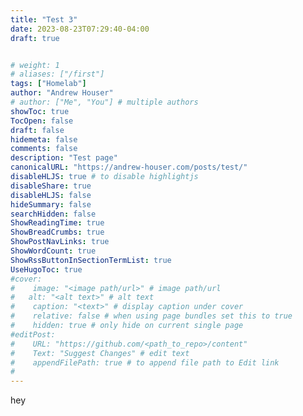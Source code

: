 ```yaml
---
title: "Test 3"
date: 2023-08-23T07:29:40-04:00
draft: true


# weight: 1
# aliases: ["/first"]
tags: ["Homelab"]
author: "Andrew Houser"
# author: ["Me", "You"] # multiple authors
showToc: true
TocOpen: false
draft: false
hidemeta: false
comments: false
description: "Test page"
canonicalURL: "https://andrew-houser.com/posts/test/"
disableHLJS: true # to disable highlightjs
disableShare: true
disableHLJS: false
hideSummary: false
searchHidden: false
ShowReadingTime: true
ShowBreadCrumbs: true
ShowPostNavLinks: true
ShowWordCount: true
ShowRssButtonInSectionTermList: true
UseHugoToc: true
#cover:
#    image: "<image path/url>" # image path/url
#   alt: "<alt text>" # alt text
#    caption: "<text>" # display caption under cover
#    relative: false # when using page bundles set this to true
#    hidden: true # only hide on current single page
#editPost:
#    URL: "https://github.com/<path_to_repo>/content"
#    Text: "Suggest Changes" # edit text
#    appendFilePath: true # to append file path to Edit link
#
---
```


hey
